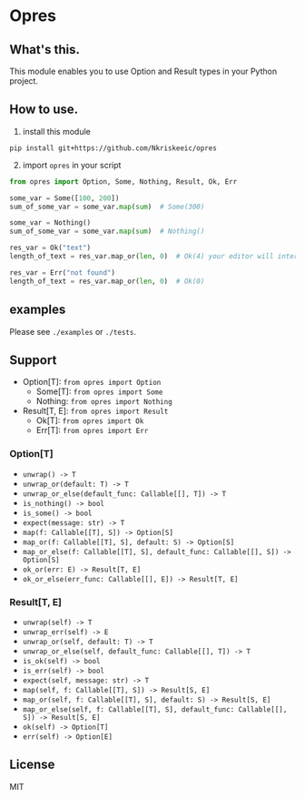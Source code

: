 # Opres

## What's this.

This module enables you to use Option and Result types in your Python project.

## How to use.

1. install this module

```shell script
pip install git+https://github.com/Nkriskeeic/opres
``` 

2. import `opres` in your script

```python
from opres import Option, Some, Nothing, Result, Ok, Err

some_var = Some([100, 200])
sum_of_some_var = some_var.map(sum)  # Some(300)

some_var = Nothing()
sum_of_some_var = some_var.map(sum)  # Nothing()

res_var = Ok("text")
length_of_text = res_var.map_or(len, 0)  # Ok(4) your editor will interpret `length_of_text` as an Result[int]

res_var = Err("not found")
length_of_text = res_var.map_or(len, 0)  # Ok(0)
```

## examples

Please see `./examples` or `./tests`.


## Support

- Option[T]: `from opres import Option`
    - Some[T]: `from opres import Some`
    - Nothing: `from opres import Nothing`
- Result[T, E]: `from opres import Result`
    - Ok[T]: `from opres import Ok`
    - Err[T]: `from opres import Err`

### Option[T]

- `unwrap() -> T`
- `unwrap_or(default: T) -> T`
- `unwrap_or_else(default_func: Callable[[], T]) -> T`
- `is_nothing() -> bool`
- `is_some() -> bool`
- `expect(message: str) -> T`
- `map(f: Callable[[T], S]) -> Option[S]`
- `map_or(f: Callable[[T], S], default: S) -> Option[S]`
- `map_or_else(f: Callable[[T], S], default_func: Callable[[], S]) -> Option[S]`
- `ok_or(err: E) -> Result[T, E]`
- `ok_or_else(err_func: Callable[[], E]) -> Result[T, E]`

### Result[T, E]

- `unwrap(self) -> T`
- `unwrap_err(self) -> E`
- `unwrap_or(self, default: T) -> T`
- `unwrap_or_else(self, default_func: Callable[[], T]) -> T`
- `is_ok(self) -> bool`
- `is_err(self) -> bool`
- `expect(self, message: str) -> T`
- `map(self, f: Callable[[T], S]) -> Result[S, E]`
- `map_or(self, f: Callable[[T], S], default: S) -> Result[S, E]`
- `map_or_else(self, f: Callable[[T], S], default_func: Callable[[], S]) -> Result[S, E]`
- `ok(self) -> Option[T]`
- `err(self) -> Option[E]`

## License
MIT
